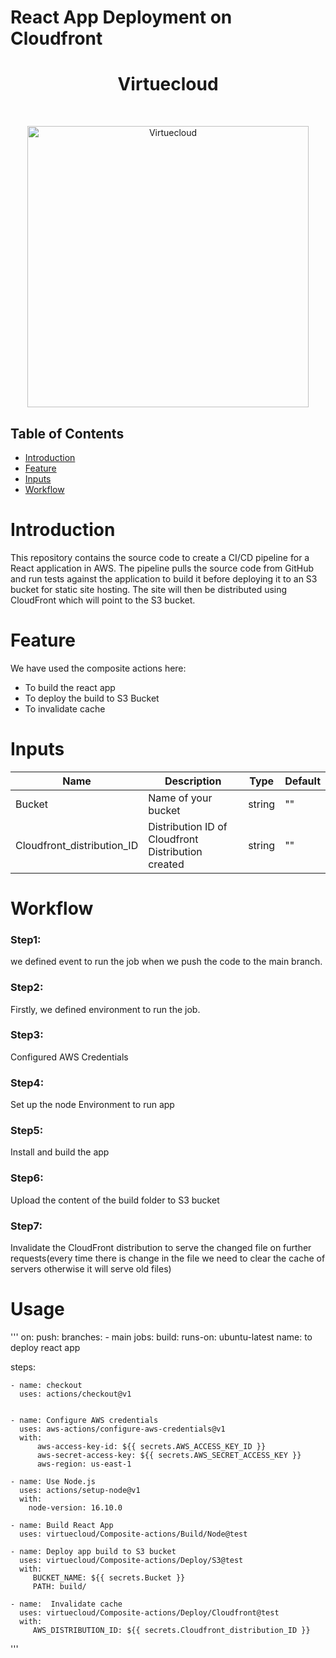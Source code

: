 # React App Deployment on Cloudfront 

<h1 align="center"> Virtuecloud </h1> <br>
<p align="center">
  <a href="https://virtuecloud.io/">
    <img alt="Virtuecloud" title="Virtuecloud" src="https://virtuecloud.io/assets/images/VitueCloud_Logo.png" width="450">
  </a>
</p>

## Table of Contents

- [Introduction](#introduction)
- [Feature](#Feature)
- [Inputs](#Inputs)
- [Workflow](#Workflow) 

# Introduction

This repository contains the source code to create a CI/CD pipeline for a React application in AWS. The pipeline pulls the source code from GitHub and run tests against the application to build it before deploying it to an S3 bucket for static site hosting. The site will then be distributed using CloudFront which will point to the S3 bucket.

# Feature

We have used the composite actions here:
   * To build the react app
   * To deploy the build to S3 Bucket
   * To invalidate cache 

 
# Inputs

|Name              |Description|Type|Default|
|------------------|-----------|-------|-------|
|Bucket    |Name of your bucket |string |""|
|Cloudfront_distribution_ID  |Distribution ID of Cloudfront Distribution created  |string |""|

# Workflow

### Step1:
we defined event to run the job when we push the code to the main branch.
### Step2:
Firstly, we defined environment to run the job.
### Step3:
Configured AWS Credentials
### Step4:
Set up the node Environment to run app
### Step5:
Install and build the app
### Step6:
Upload the content of the build folder to S3 bucket
### Step7:
Invalidate the CloudFront distribution to serve the changed file on further requests(every time there is change in the file we need to clear the cache of servers otherwise it will serve old files)

# Usage
'''
on:
 push:
    branches:
      - main
jobs:
 build:
   runs-on: ubuntu-latest
   name: to deploy react app
   
   steps:
      
    - name: checkout
      uses: actions/checkout@v1

      
    - name: Configure AWS credentials
      uses: aws-actions/configure-aws-credentials@v1
      with:
          aws-access-key-id: ${{ secrets.AWS_ACCESS_KEY_ID }}
          aws-secret-access-key: ${{ secrets.AWS_SECRET_ACCESS_KEY }}
          aws-region: us-east-1
          
    - name: Use Node.js
      uses: actions/setup-node@v1
      with:
        node-version: 16.10.0
          
    - name: Build React App
      uses: virtuecloud/Composite-actions/Build/Node@test
      
    - name: Deploy app build to S3 bucket
      uses: virtuecloud/Composite-actions/Deploy/S3@test
      with:
         BUCKET_NAME: ${{ secrets.Bucket }}
         PATH: build/
         
    - name:  Invalidate cache
      uses: virtuecloud/Composite-actions/Deploy/Cloudfront@test
      with:
         AWS_DISTRIBUTION_ID: ${{ secrets.Cloudfront_distribution_ID }}
  '''
